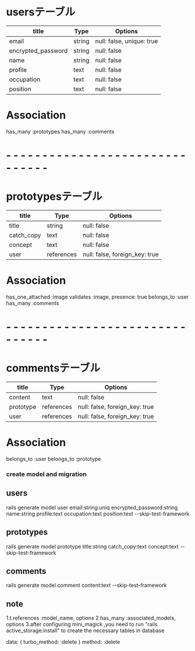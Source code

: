 # usersテーブル
| title              | Type   | Options                   |
| ------------------ | ----- | ------------------------- |
| email              | string | null: false, unique: true |
| encrypted_password | string | null: false               |
| name               | string | null: false               |
| profile            | text   | null: false               |
| occupation         | text   | null: false               |
| position           | text   | null: false               |
 
# Association
has_many :prototypes
has_many :comments
 
# - - - - - - - - - - - - - - - - - - - - - - - - - - - - - - -
 
# prototypesテーブル
| title      | Type       | Options                        |
| ---------- | ---------- | ------------------------------ |
| title      | string     | null: false                    |
| catch_copy | text       | null: false                    |
| concept    | text       | null: false                    |
| user       | references | null: false, foreign_key: true |
 
# Association
  has_one_attached :image
  validates :image, presence: true
  belongs_to :user
  has_many :comments
# - - - - - - - - - - - - - - - - - - - - - - - - - - - - - - -
 
# commentsテーブル
| title     | Type       | Options                        |
| --------- | ---------- | ------------------------------ |
| content   | text       | null: false                    |
| prototype | references | null: false, foreign_key: true |
| user      | references | null: false, foreign_key: true |
 
# Association
  belongs_to :user
  belongs_to :prototype



 
### create model and migration 
 ## users
rails generate model user email:string:uniq encrypted_password:string name:string profile:text occupation:text position:text --skip-test-framework 
 ## prototypes
 rails generate model prototype title:string catch_copy:text concept:text --skip-test-framework  
 ## comments
  rails generate model comment content:text --skip-test-framework 
 ## note
  1.t.references :model_name, options
  2.has_many :associated_models, options
  3.after configuring  mini_magick ,you need to run "rails active_storage:install" to create the necessary  tables in database

  data: { turbo_method: :delete }
  method: :delete
